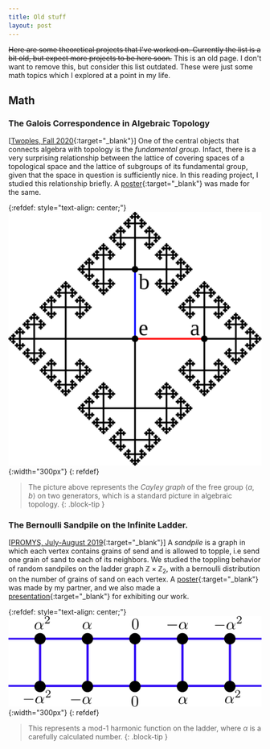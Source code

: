 ```yaml
---
title: Old stuff 
layout: post
---
```


~~Here are some theoretical projects that I've worked on. Currently the list is a bit old, but expect more projects to be here soon.~~ This is an old page. I don't want to 
remove this, but consider this list outdated. These were just some math topics
which I explored at a point in my life.

## Math

### The Galois Correspondence in Algebraic Topology

[[Twoples, Fall 2020](https://sites.google.com/view/twoples/home){:target="\_blank"}] One of the central objects that connects algebra with topology is the *fundamental group*. Infact, there is a very surprising relationship between the lattice of covering spaces of a topological space and the lattice of subgroups of its fundamental group, given that the space in question is sufficiently nice. In this reading project, I studied this relationship briefly. A [poster](/assets/projects/twoples/Twoples_Algebraic_Topology.pdf){:target="\_blank"} was made for the same. 

{:refdef: style="text-align: center;"}
![alt text](/assets/images/alg_top-light.png "Cayley Graph of the free group on two generators"){:width="300px"}
{: refdef}

> The picture above represents the *Cayley graph* of the free group $\langle a,b\rangle$ on two generators, which is a standard picture in algebraic topology.
{: .block-tip }

### The Bernoulli Sandpile on the Infinite Ladder.
[[PROMYS, July-August 2019](https://promys.org/){:target="\_blank"}] A *sandpile* is a graph in which each vertex contains grains of send and is allowed to topple, i.e send one grain of sand to each of its neighbors. We studied the toppling behavior of random sandpiles on the ladder graph $\mathbb{Z}\times\mathbb{Z}_2$, with a bernoulli distribution on the number of grains of sand on each vertex. A [poster](/assets/projects/sandpiles/JMM_Poster_2020-3.pdf){:target="\_blank"} was made by my partner, and we also made a [presentation](/assets/projects/sandpiles/Ladder_Sandpiles_Presentation.pdf){:target="\_blank"} for exhibiting our work. 

{:refdef: style="text-align: center;"}
![alt text](/assets/images/sandpile-light.png "Ladder graph"){:width="300px"}
{: refdef}

> This represents a mod-1 harmonic function on the ladder, where $\alpha$ is a carefully calculated number.
{: .block-tip }
